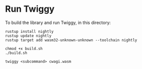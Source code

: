 # Run Twiggy

To build the library and run Twiggy, in this directory:

```
rustup install nightly
rustup update nightly
rustup target add wasm32-unknown-unknown --toolchain nightly

chmod +x build.sh
./build.sh

twiggy <subcommand> cwagi.wasm
```